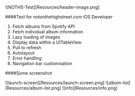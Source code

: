 ![NOTHS-Test][Resources/header-image.png]

####Test for notonthehighstreet.com iOS Developer

1. Fetch albums from Spotify API
2. Fetch individual album information
3. Lazy loading of images
4. Display data within a UITableView
5. Pull to refresh
6. Autolayout
7. Error handling
8. Navigation bar customisation

####Some screenshot 

![launch-screen][Resources/launch-screen.png]
![album-list][Resources/album-list.png]
![info][Resources/info.png]
